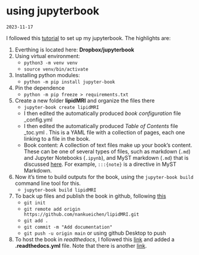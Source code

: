 # using jupyterbook
`2023-11-17`

I followed this [tutorial](https://jupyterbook.org/en/stable/start/overview.html) to set up my jupyterbook. The highlights are:

1. Everthing is located here: __Dropbox/jupyterbook__
2. Using virtual environment:
	* `python3 -m venv venv`
	* `source venv/bin/activate`
3. Installing python modules:
	* `python -m pip install jupyter-book`
4. Pin the dependence
	* `python -m pip freeze > requirements.txt`
1. Create a new folder __lipidMRI__ and organize the files there
	* `jupyter-book create lipidMRI`
	* I then edited the automatically produced _book configuration_ file _config.yml
	* I then edited the automatically produced _Table of Contents_ file _toc.yml . This is a YAML file with a collection of pages, each one linking to a file in the book.
	* Book content: A collection of text files make up your book’s content. These can be one of several types of files, such as markdown (`.md`) and Jupyter Notebooks (`.ipynb`), and MyST markdown (`.md`) that is discussed [here](https://myst-nb.readthedocs.io/en/v0.9.1/use/markdown.html#:~:text=MyST%20Markdown%20Notebooks%20allow%20you,use%20with%20text%2Dbased%20tools.). For example, `:::{note}` is a directive in MyST Markdown.
1. Now it’s time to build outputs for the book, using the `jupyter-book build` command line tool for this.
	* `jupyter-book build lipidMRI`
1. To back up files and publish the book in github, following [this](https://jupyterbook.org/en/stable/start/publish.html)
	* `git init`
	* `git remote add origin https://github.com/nankueichen/lipidMRI.git`
	* `git add .`
	* `git commit -m "Add documentation"`
	* `git push -u origin main` or using github Desktop to push
1. To host the book in _readthedocs_, I followed this [link](https://jupyterbook.org/en/stable/publish/readthedocs.html) and added a __.readthedocs.yml__ file. Note that there is another [link](https://jbtest.readthedocs.io/en/latest/intro.html).

